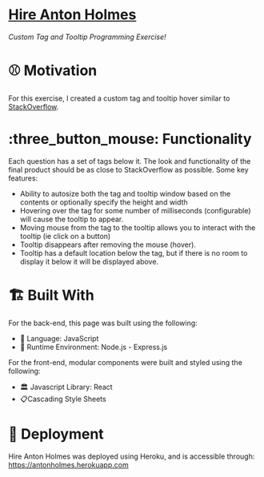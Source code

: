 # [Hire Anton Holmes](https://antonholmes.herokuapp.com/)

_Custom Tag and Tooltip Programming Exercise!_

# :baseball: Motivation

For this exercise, I created a custom tag and tooltip hover similar to [StackOverflow](https://stackoverflow.com).

# :three_button_mouse: Functionality

Each question has a set of tags below it. The look and functionality of the final product should be as close to StackOverflow as possible. Some key features:

- Ability to autosize both the tag and tooltip window based on the contents or optionally specify the height and width
- Hovering over the tag for some number of milliseconds (configurable) will cause the tooltip to appear.
- Moving mouse from the tag to the tooltip allows you to interact with the tooltip (ie click on a button)
- Tooltip disappears after removing the mouse (hover).
- Tooltip has a default location below the tag, but if there is no room to display it below it will be displayed above.

# :building_construction: Built With

For the back-end, this page was built using the following:

- :book: Language: JavaScript
- :running: Runtime Environment: Node.js - Express.js

For the front-end, modular components were built and styled using the following:

- :classical_building: Javascript Library: React
- :clipboard:Cascading Style Sheets

# :satellite: Deployment

Hire Anton Holmes was deployed using Heroku, and is accessible through: https://antonholmes.herokuapp.com
